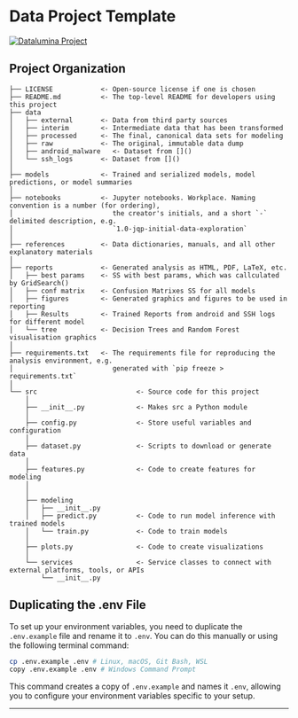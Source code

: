 # Data Project Template

<a target="_blank" href="https://datalumina.com/">
    <img src="https://img.shields.io/badge/Datalumina-Project%20Template-2856f7" alt="Datalumina Project" />
</a>

## Project Organization

```
├── LICENSE            <- Open-source license if one is chosen
├── README.md          <- The top-level README for developers using this project
├── data
│   ├── external       <- Data from third party sources
│   ├── interim        <- Intermediate data that has been transformed
│   ├── processed      <- The final, canonical data sets for modeling
│   ├── raw            <- The original, immutable data dump
│   ├── android_malware   <- Dataset from []()
│   └── ssh_logs       <- Dataset from []() 
│
├── models             <- Trained and serialized models, model predictions, or model summaries
│
├── notebooks          <- Jupyter notebooks. Workplace. Naming convention is a number (for ordering),
│                         the creator's initials, and a short `-` delimited description, e.g.
│                         `1.0-jqp-initial-data-exploration`
│
├── references         <- Data dictionaries, manuals, and all other explanatory materials
│
├── reports            <- Generated analysis as HTML, PDF, LaTeX, etc.
│   ├── best params    <- SS with best params, which was callculated by GridSearch()
│   ├── conf matrix    <- Confusion Matrixes SS for all models 
│   ├── figures        <- Generated graphics and figures to be used in reporting
│   ├── Results        <- Trained Reports from android and SSH logs for different model
│   └── tree           <- Decision Trees and Random Forest visualisation graphics 
│
├── requirements.txt   <- The requirements file for reproducing the analysis environment, e.g.
│                         generated with `pip freeze > requirements.txt`
│
└── src                         <- Source code for this project
    │
    ├── __init__.py             <- Makes src a Python module
    │
    ├── config.py               <- Store useful variables and configuration
    │
    ├── dataset.py              <- Scripts to download or generate data
    │
    ├── features.py             <- Code to create features for modeling
    │
    │    
    ├── modeling                
    │   ├── __init__.py 
    │   ├── predict.py          <- Code to run model inference with trained models          
    │   └── train.py            <- Code to train models
    │
    ├── plots.py                <- Code to create visualizations 
    │
    └── services                <- Service classes to connect with external platforms, tools, or APIs
        └── __init__.py 
```

## Duplicating the .env File
To set up your environment variables, you need to duplicate the `.env.example` file and rename it to `.env`. You can do this manually or using the following terminal command:

```bash
cp .env.example .env # Linux, macOS, Git Bash, WSL
copy .env.example .env # Windows Command Prompt
```

This command creates a copy of `.env.example` and names it `.env`, allowing you to configure your environment variables specific to your setup.

--------
